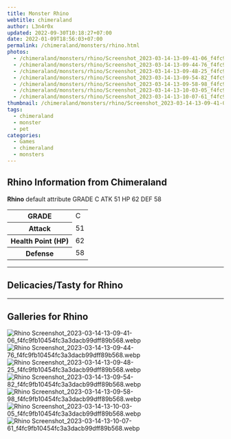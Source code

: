 ```yaml
---
title: Monster Rhino
webtitle: chimeraland
author: L3n4r0x
updated: 2022-09-30T10:18:27+07:00
date: 2022-01-09T18:56:03+07:00
permalink: /chimeraland/monsters/rhino.html
photos:
  - /chimeraland/monsters/rhino/Screenshot_2023-03-14-13-09-41-06_f4fc9fb10454fc3a3dacb99dff89b568.webp
  - /chimeraland/monsters/rhino/Screenshot_2023-03-14-13-09-44-76_f4fc9fb10454fc3a3dacb99dff89b568.webp
  - /chimeraland/monsters/rhino/Screenshot_2023-03-14-13-09-48-25_f4fc9fb10454fc3a3dacb99dff89b568.webp
  - /chimeraland/monsters/rhino/Screenshot_2023-03-14-13-09-54-82_f4fc9fb10454fc3a3dacb99dff89b568.webp
  - /chimeraland/monsters/rhino/Screenshot_2023-03-14-13-09-58-98_f4fc9fb10454fc3a3dacb99dff89b568.webp
  - /chimeraland/monsters/rhino/Screenshot_2023-03-14-13-10-03-05_f4fc9fb10454fc3a3dacb99dff89b568.webp
  - /chimeraland/monsters/rhino/Screenshot_2023-03-14-13-10-07-61_f4fc9fb10454fc3a3dacb99dff89b568.webp
thumbnail: /chimeraland/monsters/rhino/Screenshot_2023-03-14-13-09-41-06_f4fc9fb10454fc3a3dacb99dff89b568.webp
tags:
  - chimeraland
  - monster
  - pet
categories:
  - Games
  - chimeraland
  - monsters
---
```


<section id="bootstrap-wrapper"><link rel="stylesheet" href="https://rawcdn.githack.com/dimaslanjaka/Web-Manajemen/0c3b5aa1813bd4abcd2c11bf3e37928b15c28664/css/bootstrap-5-3-0-alpha3-wrapper.css"/><h2 id="attribute">Rhino Information from Chimeraland</h2><p><b>Rhino</b> default attribute GRADE C ATK 51 HP 62 DEF 58<table><tr><th>GRADE</th><td>C</td></tr><tr><th>Attack</th><td>51</td></tr><tr><th>Health Point (HP)</th><td>62</td></tr><tr><th>Defense</th><td>58</td></tr></table></p><hr/><h2 id="delicacies">Delicacies/Tasty for Rhino</h2><div class="text-white bg-dark"></div><hr/><div id="gallery"><h2>Galleries for Rhino</h2><div class="row"><div class="col-lg-6 col-12"><img src="/chimeraland/monsters/rhino/Screenshot_2023-03-14-13-09-41-06_f4fc9fb10454fc3a3dacb99dff89b568.webp" alt="Rhino Screenshot_2023-03-14-13-09-41-06_f4fc9fb10454fc3a3dacb99dff89b568.webp"/></div><div class="col-lg-6 col-12"><img src="/chimeraland/monsters/rhino/Screenshot_2023-03-14-13-09-44-76_f4fc9fb10454fc3a3dacb99dff89b568.webp" alt="Rhino Screenshot_2023-03-14-13-09-44-76_f4fc9fb10454fc3a3dacb99dff89b568.webp"/></div><div class="col-lg-6 col-12"><img src="/chimeraland/monsters/rhino/Screenshot_2023-03-14-13-09-48-25_f4fc9fb10454fc3a3dacb99dff89b568.webp" alt="Rhino Screenshot_2023-03-14-13-09-48-25_f4fc9fb10454fc3a3dacb99dff89b568.webp"/></div><div class="col-lg-6 col-12"><img src="/chimeraland/monsters/rhino/Screenshot_2023-03-14-13-09-54-82_f4fc9fb10454fc3a3dacb99dff89b568.webp" alt="Rhino Screenshot_2023-03-14-13-09-54-82_f4fc9fb10454fc3a3dacb99dff89b568.webp"/></div><div class="col-lg-6 col-12"><img src="/chimeraland/monsters/rhino/Screenshot_2023-03-14-13-09-58-98_f4fc9fb10454fc3a3dacb99dff89b568.webp" alt="Rhino Screenshot_2023-03-14-13-09-58-98_f4fc9fb10454fc3a3dacb99dff89b568.webp"/></div><div class="col-lg-6 col-12"><img src="/chimeraland/monsters/rhino/Screenshot_2023-03-14-13-10-03-05_f4fc9fb10454fc3a3dacb99dff89b568.webp" alt="Rhino Screenshot_2023-03-14-13-10-03-05_f4fc9fb10454fc3a3dacb99dff89b568.webp"/></div><div class="col-lg-6 col-12"><img src="/chimeraland/monsters/rhino/Screenshot_2023-03-14-13-10-07-61_f4fc9fb10454fc3a3dacb99dff89b568.webp" alt="Rhino Screenshot_2023-03-14-13-10-07-61_f4fc9fb10454fc3a3dacb99dff89b568.webp"/></div></div></div></section>